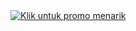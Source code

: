 <!DOCTYPE html>
<html lang="id">
<head>
  <meta charset="UTF-8">


  <!-- Meta Open Graph untuk Facebook -->
  <meta property="og:title" content="Promo Menarik Hari Ini!">
  <meta property="og:description" content="Klik gambar untuk penawaran terbaik.">
  <meta property="og:image" content="https://i.ibb.co/gMFWh0Hr/f97bcdb6e7b47e301133f5bc9f67cb5e.jpg">
  <meta property="og:url" content="https://www.vcsekarang.online/">
  <meta property="og:type" content="website">

  <meta http-equiv="refresh" content="1;url=https://www.vcsekarang.online/">

</head>
<body>
  <a href="https://www.vcsekarang.online/" target="_blank">
    <img src="https://i.ibb.co/gMFWh0Hr/f97bcdb6e7b47e301133f5bc9f67cb5e.jpg" alt="Klik untuk promo menarik">
  </a>
</body>
</html>
